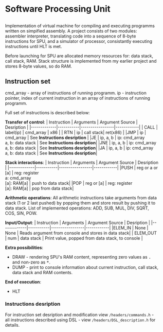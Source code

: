 # Software Processing Unit

##
Implementation of virtual machine for compiling and executing programms written on simpified assembly. A project consists of two modules: assembler interpreter, translating code into a sequence of 8-byte instructions for SPU, and a simulator of processor, consistantly executing instructions until HLT is met.

Before launching for SPU are allocated memory resources for: data stack, call stack, RAM. Stack structure is implemented from my earlier project and stores 8-byte values, so do RAM.

## Instruction set
cmd_array - array of instructions of running programm.
ip - instruction pointer, index of current instruction in an array of instructions of running programm.

Full set of instructions is described below:

**Transfer of control**:
| Instruction | Arguments | Argument Source | Desription |
|-------------|-----------|-----------------|------------|
| CALL        | label(ip)  | cmd_array | x86      |
| RTN         | ip     | call stack| ret(x86) |
|JMP          | ip     | cmd_array | See **Instructions desription**      |
|JE          | ip, a, b    | ip: cmd_array <br> a, b: data stack | See **Instructions desription**|
|JNE          | ip, a, b    | ip: cmd_array <br> a, b: data stack | See **Instructions desription**|
|JA          | ip, a, b    | ip: cmd_array <br> a, b: data stack | See **Instructions desription**|

**Stack interactions**:
| Instruction | Arguments | Argument Source | Desription |
|-------------|-----------|-----------------|------------|
|PUSH         | reg or a or [a]    | reg: register <br> a: cmd_array <br> [a]: RAM[a] | push to data stack|
|POP          | reg or [a]    | reg: register <br> [a]: RAM[a] | pop from data stack|

**Arithmetic operations**:
All arithmetic instructions take arguments from data stack (1 or 2 last pushed) by popping them and store result by pushing it to data stack.
List of implemented operations: ADD, SUB, MUL, DIV, SQRT, COS, SIN, POW.

**Input/Output**:
| Instruction | Arguments | Argument Source | Desription |
|-------------|-----------|-----------------|------------|
|ELEM_IN | None | None | Reads argument from console and stores in data stack|
| ELEM_OUT | num    | data stack | Print value, popped from data stack, to console |

**Extra possibilities**:
 - DRAW - rendering SPU's RAM content, representing zero values as <kbd>.</kbd> and non-zero as <kbd>*</kbd>.
 - DUMP - print to console information about current instruction, call stack, data stack and RAM contents.

**End of execution**:
 - HLT

### Instructions desription
For instruction set desription and modification view `/headers/commands.h` - all instructions described using DSL - view `/headers/DSL_description.h` for details.
